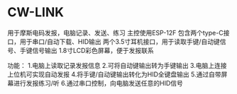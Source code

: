 # CW-LINK
用于摩斯电码发报，电脑记录、发送、练习
主控使用ESP-12F
包含两个type-C接口，用于串口/自动下载、HID输出
两个3.5寸耳机接口，用于读取手键/自动键信号、手键信号输出
1.8寸LCD彩色屏幕，便于发报联系

功能：
  1.电脑上读取记录发报信息
  2.可将自动键输出转为手键输出
  3.电脑上连接上位机可实现自动发报
  4.将手键/自动键输出转化为HID全键盘输出
  5.通过自带屏幕进行发报练习/听
  6.通过串口控制，向电脑发送任意的HID信号
  
